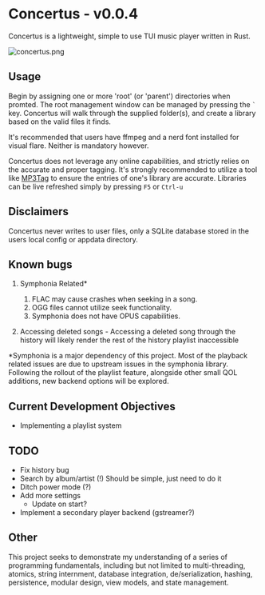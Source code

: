 # Concertus - v0.0.4

Concertus is a lightweight, simple to use TUI music player written in Rust.

![concertus.png](https://i.postimg.cc/GmfgdZt7/concertus-img.png)

## Usage

Begin by assigning one or more 'root' (or 'parent') directories when
promted. The root management window can be managed by pressing the ```
` ``` key. Concertus will walk through the supplied folder(s), and
create a library based on the valid files it finds.

It's recommended that users have ffmpeg and a nerd font installed for
visual flare. Neither is mandatory however.

Concertus does not leverage any online capabilities, and strictly
relies on the accurate and proper tagging. It's strongly recommended
to utilize a tool like [MP3Tag](https://www.mp3tag.de/en/) to ensure
the entries of one's library are accurate. Libraries can be live
refreshed simply by pressing ```F5``` or ```Ctrl-u```

## Disclaimers

Concertus never writes to user files, only a SQLite database stored in
the users local config or appdata directory. 

## Known bugs

1. Symphonia Related*
    1. FLAC may cause crashes when seeking in a song. 
    1. OGG files cannot utilize seek functionality.
    1. Symphonia does not have OPUS capabilities.

2. Accessing deleted songs - Accessing a deleted song through the
   history will likely render the rest of the history playlist
inaccessible

*Symphonia is a major dependency of this project. Most of the playback
related issues are due to upstream issues in the symphonia library.
Following the rollout of the playlist feature, alongside other small
QOL additions, new backend options will be explored.

## Current Development Objectives
- Implementing a playlist system

## TODO 

- Fix history bug
- Search by album/artist (!) Should be simple, just need to do it
- Ditch power mode (?)
- Add more settings
    - Update on start?
- Implement a secondary player backend (gstreamer?)


## Other
This project seeks to demonstrate my understanding of a series of
programming fundamentals, including but not limited to
multi-threading, atomics, string internment, database integration,
de/serialization, hashing, persistence, modular design, view models,
and state management. 
